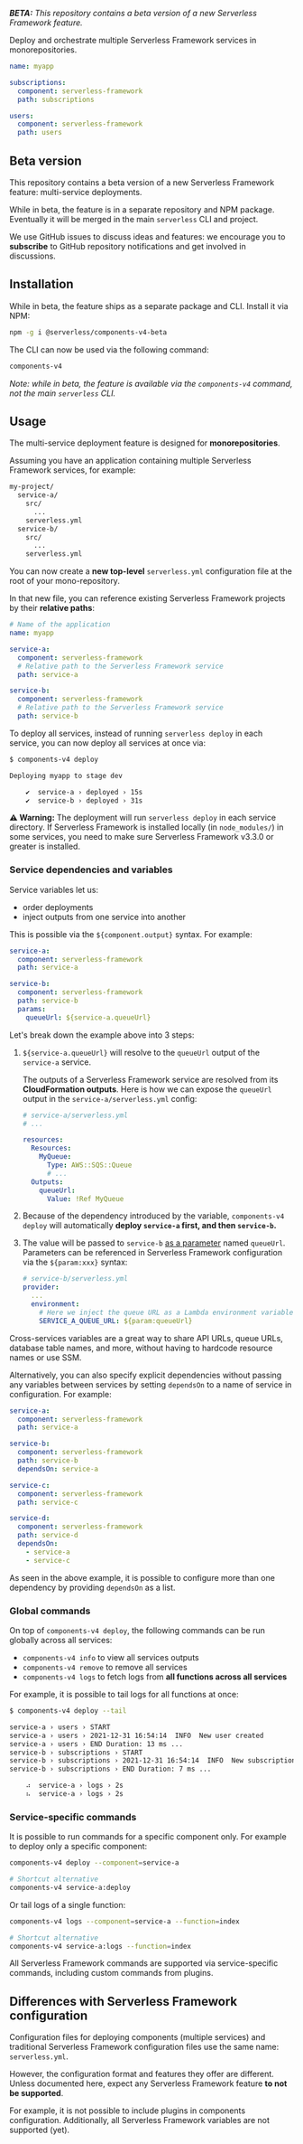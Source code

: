 _**BETA:** This repository contains a beta version of a new Serverless Framework feature._

Deploy and orchestrate multiple Serverless Framework services in monorepositories.

```yaml
name: myapp

subscriptions:
  component: serverless-framework
  path: subscriptions

users:
  component: serverless-framework
  path: users
```

## Beta version

This repository contains a beta version of a new Serverless Framework feature: multi-service deployments.

While in beta, the feature is in a separate repository and NPM package. Eventually it will be merged in the main `serverless` CLI and project.

We use GitHub issues to discuss ideas and features: we encourage you to **subscribe** to GitHub repository notifications and get involved in discussions.

## Installation

While in beta, the feature ships as a separate package and CLI. Install it via NPM:

```bash
npm -g i @serverless/components-v4-beta
```

The CLI can now be used via the following command:

```bash
components-v4
```

_Note: while in beta, the feature is available via the `components-v4` command, not the main `serverless` CLI._

## Usage

The multi-service deployment feature is designed for **monorepositories**.

Assuming you have an application containing multiple Serverless Framework services, for example:

```bash
my-project/
  service-a/
    src/
      ...
    serverless.yml
  service-b/
    src/
      ...
    serverless.yml
```

You can now create a **new top-level** `serverless.yml` configuration file at the root of your mono-repository.

In that new file, you can reference existing Serverless Framework projects by their **relative paths**:

```yaml
# Name of the application
name: myapp

service-a:
  component: serverless-framework
  # Relative path to the Serverless Framework service
  path: service-a

service-b:
  component: serverless-framework
  # Relative path to the Serverless Framework service
  path: service-b
```

To deploy all services, instead of running `serverless deploy` in each service, you can now deploy all services at once via:

```bash
$ components-v4 deploy

Deploying myapp to stage dev

    ✔  service-a › deployed › 15s
    ✔  service-b › deployed › 31s

```

**⚠️ Warning:** The deployment will run `serverless deploy` in each service directory. If Serverless Framework is installed locally (in `node_modules/`) in some services, you need to make sure Serverless Framework v3.3.0 or greater is installed.

### Service dependencies and variables

Service variables let us:

- order deployments
- inject outputs from one service into another

This is possible via the `${component.output}` syntax. For example:

```yaml
service-a:
  component: serverless-framework
  path: service-a

service-b:
  component: serverless-framework
  path: service-b
  params:
    queueUrl: ${service-a.queueUrl}
```

Let's break down the example above into 3 steps:

1. `${service-a.queueUrl}` will resolve to the `queueUrl` output of the `service-a` service.

   The outputs of a Serverless Framework service are resolved from its **CloudFormation outputs**. Here is how we can expose the `queueUrl` output in the `service-a/serverless.yml` config:

   ```yaml
   # service-a/serverless.yml
   # ...

   resources:
     Resources:
       MyQueue:
         Type: AWS::SQS::Queue
         # ...
     Outputs:
       queueUrl:
         Value: !Ref MyQueue
   ```

2. Because of the dependency introduced by the variable, `components-v4 deploy` will automatically **deploy `service-a` first, and then `service-b`.**

3. The value will be passed to `service-b` [as a parameter](https://www.serverless.com/framework/docs/guides/parameters) named `queueUrl`. Parameters can be referenced in Serverless Framework configuration via the `${param:xxx}` syntax:

   ```yaml
   # service-b/serverless.yml
   provider:
     ...
     environment:
       # Here we inject the queue URL as a Lambda environment variable
       SERVICE_A_QUEUE_URL: ${param:queueUrl}
   ```

Cross-services variables are a great way to share API URLs, queue URLs, database table names, and more, without having to hardcode resource names or use SSM.

Alternatively, you can also specify explicit dependencies without passing any variables between services by setting `dependsOn` to a name of service in configuration. For example:

```yaml
service-a:
  component: serverless-framework
  path: service-a

service-b:
  component: serverless-framework
  path: service-b
  dependsOn: service-a

service-c:
  component: serverless-framework
  path: service-c

service-d:
  component: serverless-framework
  path: service-d
  dependsOn:
    - service-a
    - service-c
```

As seen in the above example, it is possible to configure more than one dependency by providing `dependsOn` as a list.

### Global commands

On top of `components-v4 deploy`, the following commands can be run globally across all services:

- `components-v4 info` to view all services outputs
- `components-v4 remove` to remove all services
- `components-v4 logs` to fetch logs from **all functions across all services**

For example, it is possible to tail logs for all functions at once:

```bash
$ components-v4 deploy --tail

service-a › users › START
service-a › users › 2021-12-31 16:54:14  INFO  New user created
service-a › users › END Duration: 13 ms ...
service-b › subscriptions › START
service-b › subscriptions › 2021-12-31 16:54:14  INFO  New subscription enabled
service-b › subscriptions › END Duration: 7 ms ...

    ⠴  service-a › logs › 2s
    ⠦  service-a › logs › 2s

```

### Service-specific commands

It is possible to run commands for a specific component only. For example to deploy only a specific component:

```bash
components-v4 deploy --component=service-a

# Shortcut alternative
components-v4 service-a:deploy
```

Or tail logs of a single function:

```bash
components-v4 logs --component=service-a --function=index

# Shortcut alternative
components-v4 service-a:logs --function=index
```

All Serverless Framework commands are supported via service-specific commands, including custom commands from plugins.

## Differences with Serverless Framework configuration

Configuration files for deploying components (multiple services) and traditional Serverless Framework configuration files use the same name: `serverless.yml`.

However, the configuration format and features they offer are different. Unless documented here, expect any Serverless Framework feature **to not be supported**.

For example, it is not possible to include plugins in components configuration. Additionally, all Serverless Framework variables are not supported (yet).
